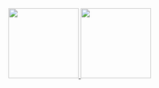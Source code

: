 

<a href="https://github.com/Caua90210">
<img loading="lazy" height="140em" src="https://github-readme-stats.vercel.app/api/top-langs/?username=Caua90210&layout=compact&langs_count=7&theme=dracula"/>
<img loading="lazy" height="140em" src="https://github-readme-stats.vercel.app/api?username=Caua90210&show_icons=true&theme=dracula&include_all_commits=true&count_private=true"/>
</div>


